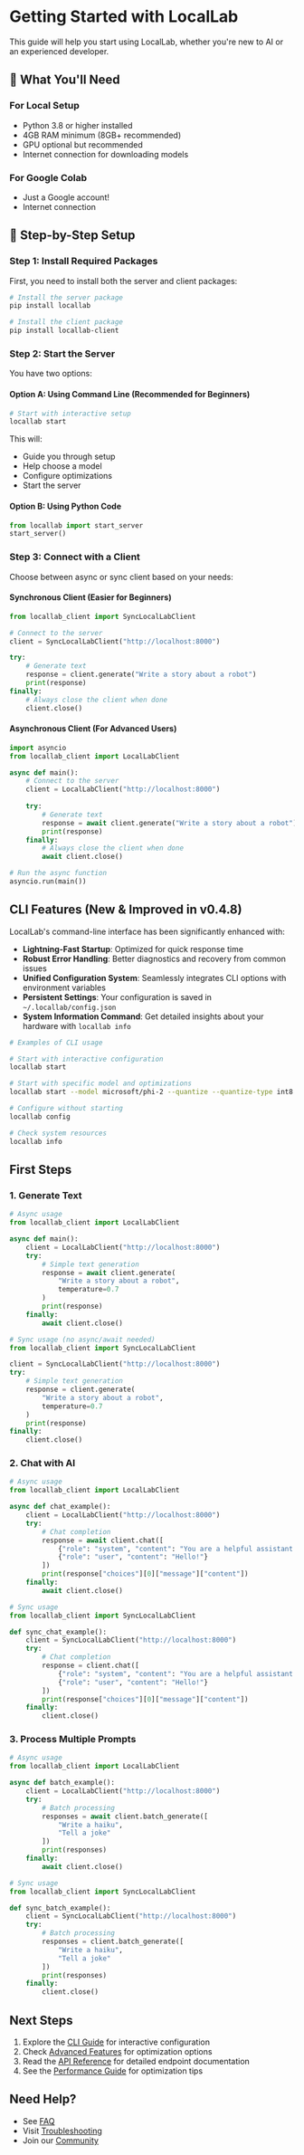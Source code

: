 # Getting Started with LocalLab

This guide will help you start using LocalLab, whether you're new to AI or an experienced developer.

## 🌟 What You'll Need

### For Local Setup
- Python 3.8 or higher installed
- 4GB RAM minimum (8GB+ recommended)
- GPU optional but recommended
- Internet connection for downloading models

### For Google Colab
- Just a Google account!
- Internet connection

## 🚀 Step-by-Step Setup

### Step 1: Install Required Packages

First, you need to install both the server and client packages:

```bash
# Install the server package
pip install locallab

# Install the client package
pip install locallab-client
```

### Step 2: Start the Server

You have two options:

#### Option A: Using Command Line (Recommended for Beginners)
```bash
# Start with interactive setup
locallab start
```
This will:
- Guide you through setup
- Help choose a model
- Configure optimizations
- Start the server

#### Option B: Using Python Code
```python
from locallab import start_server
start_server()
```

### Step 3: Connect with a Client

Choose between async or sync client based on your needs:

#### Synchronous Client (Easier for Beginners)
```python
from locallab_client import SyncLocalLabClient

# Connect to the server
client = SyncLocalLabClient("http://localhost:8000")

try:
    # Generate text
    response = client.generate("Write a story about a robot")
    print(response)
finally:
    # Always close the client when done
    client.close()
```

#### Asynchronous Client (For Advanced Users)
```python
import asyncio
from locallab_client import LocalLabClient

async def main():
    # Connect to the server
    client = LocalLabClient("http://localhost:8000")
    
    try:
        # Generate text
        response = await client.generate("Write a story about a robot")
        print(response)
    finally:
        # Always close the client when done
        await client.close()

# Run the async function
asyncio.run(main())
```

## CLI Features (New & Improved in v0.4.8)

LocalLab's command-line interface has been significantly enhanced with:

- **Lightning-Fast Startup**: Optimized for quick response time
- **Robust Error Handling**: Better diagnostics and recovery from common issues
- **Unified Configuration System**: Seamlessly integrates CLI options with environment variables
- **Persistent Settings**: Your configuration is saved in `~/.locallab/config.json`
- **System Information Command**: Get detailed insights about your hardware with `locallab info`

```bash
# Examples of CLI usage

# Start with interactive configuration
locallab start

# Start with specific model and optimizations
locallab start --model microsoft/phi-2 --quantize --quantize-type int8

# Configure without starting
locallab config

# Check system resources
locallab info
```

## First Steps

### 1. Generate Text

```python
# Async usage
from locallab_client import LocalLabClient

async def main():
    client = LocalLabClient("http://localhost:8000")
    try:
        # Simple text generation
        response = await client.generate(
            "Write a story about a robot",
            temperature=0.7
        )
        print(response)
    finally:
        await client.close()

# Sync usage (no async/await needed)
from locallab_client import SyncLocalLabClient

client = SyncLocalLabClient("http://localhost:8000")
try:
    # Simple text generation
    response = client.generate(
        "Write a story about a robot",
        temperature=0.7
    )
    print(response)
finally:
    client.close()
```

### 2. Chat with AI

```python
# Async usage
from locallab_client import LocalLabClient

async def chat_example():
    client = LocalLabClient("http://localhost:8000")
    try:
        # Chat completion
        response = await client.chat([
            {"role": "system", "content": "You are a helpful assistant."},
            {"role": "user", "content": "Hello!"}
        ])
        print(response["choices"][0]["message"]["content"])
    finally:
        await client.close()

# Sync usage
from locallab_client import SyncLocalLabClient

def sync_chat_example():
    client = SyncLocalLabClient("http://localhost:8000")
    try:
        # Chat completion
        response = client.chat([
            {"role": "system", "content": "You are a helpful assistant."},
            {"role": "user", "content": "Hello!"}
        ])
        print(response["choices"][0]["message"]["content"])
    finally:
        client.close()
```

### 3. Process Multiple Prompts

```python
# Async usage
from locallab_client import LocalLabClient

async def batch_example():
    client = LocalLabClient("http://localhost:8000")
    try:
        # Batch processing
        responses = await client.batch_generate([
            "Write a haiku",
            "Tell a joke"
        ])
        print(responses)
    finally:
        await client.close()

# Sync usage
from locallab_client import SyncLocalLabClient

def sync_batch_example():
    client = SyncLocalLabClient("http://localhost:8000")
    try:
        # Batch processing
        responses = client.batch_generate([
            "Write a haiku",
            "Tell a joke"
        ])
        print(responses)
    finally:
        client.close()
```

## Next Steps

1. Explore the [CLI Guide](./cli.md) for interactive configuration
2. Check [Advanced Features](./advanced.md) for optimization options
3. Read the [API Reference](./api.md) for detailed endpoint documentation
4. See the [Performance Guide](../features/performance.md) for optimization tips

## Need Help?

- See [FAQ](./faq.md)
- Visit [Troubleshooting](./troubleshooting.md)
- Join our [Community](https://github.com/UtkarshTheDev/LocalLab/discussions)
